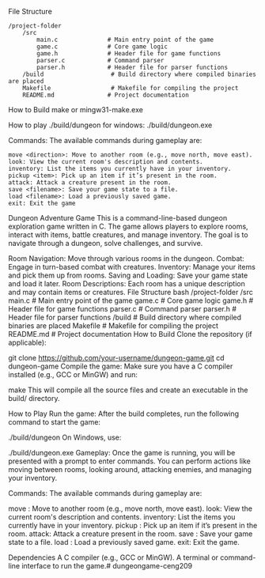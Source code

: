 File Structure

    /project-folder
        /src
            main.c              # Main entry point of the game
            game.c              # Core game logic
            game.h              # Header file for game functions
            parser.c            # Command parser
            parser.h            # Header file for parser functions
        /build                   # Build directory where compiled binaries are placed
        Makefile                 # Makefile for compiling the project
        README.md               # Project documentation

How to Build
    make or mingw31-make.exe 

How to play
    ./build/dungeon
    for windows: 
    ./build/dungeon.exe

Commands: The available commands during gameplay are:

    move <direction>: Move to another room (e.g., move north, move east).
    look: View the current room's description and contents.
    inventory: List the items you currently have in your inventory.
    pickup <item>: Pick up an item if it’s present in the room.
    attack: Attack a creature present in the room.
    save <filename>: Save your game state to a file.
    load <filename>: Load a previously saved game.
    exit: Exit the game



Dungeon Adventure Game
This is a command-line-based dungeon exploration game written in C. The game allows players to explore rooms, interact with items, battle creatures, and manage inventory. The goal is to navigate through a dungeon, solve challenges, and survive.

Room Navigation: Move through various rooms in the dungeon.
Combat: Engage in turn-based combat with creatures.
Inventory: Manage your items and pick them up from rooms.
Saving and Loading: Save your game state and load it later.
Room Descriptions: Each room has a unique description and may contain items or creatures.
File Structure
bash
/project-folder
    /src
        main.c              # Main entry point of the game
        game.c              # Core game logic
        game.h              # Header file for game functions
        parser.c            # Command parser
        parser.h            # Header file for parser functions
    /build                   # Build directory where compiled binaries are placed
    Makefile                 # Makefile for compiling the project
    README.md               # Project documentation
How to Build
Clone the repository (if applicable):


git clone https://github.com/your-username/dungeon-game.git
cd dungeon-game
Compile the game: Make sure you have a C compiler installed (e.g., GCC or MinGW) and run:


make
This will compile all the source files and create an executable in the build/ directory.

How to Play
Run the game: After the build completes, run the following command to start the game:


./build/dungeon
On Windows, use:


./build/dungeon.exe
Gameplay: Once the game is running, you will be presented with a prompt to enter commands. You can perform actions like moving between rooms, looking around, attacking enemies, and managing your inventory.

Commands: The available commands during gameplay are:

move <direction>: Move to another room (e.g., move north, move east).
look: View the current room's description and contents.
inventory: List the items you currently have in your inventory.
pickup <item>: Pick up an item if it’s present in the room.
attack: Attack a creature present in the room.
save <filename>: Save your game state to a file.
load <filename>: Load a previously saved game.
exit: Exit the game.

Dependencies
    A C compiler (e.g., GCC or MinGW).
    A terminal or command-line interface to run the game.#   d u n g e o n g a m e - c e n g 2 0 9  
 